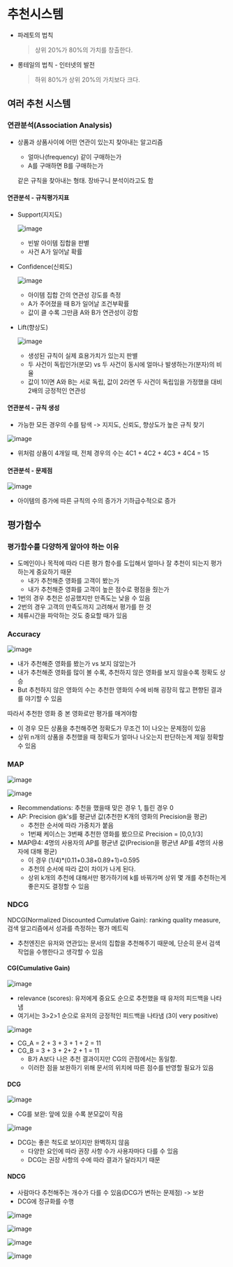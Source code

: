 # 추천시스템

- 파레토의 법칙

  > 상위 20%가 80%의 가치를 창출한다.

- 롱테일의 법칙 - 인터넷의 발전

  > 하위 80%가 상위 20%의 가치보다 크다.

## 여러 추천 시스템

### 연관분석(Association Analysis)

- 상품과 상품사이에 어떤 연관이 있는지 찾아내는 알고리즘

  - 얼마나(frequency) 같이  구매하는가
  - A를 구매하면 B를 구매하는가

  같은 규칙을 찾아내는 형태. 장바구니 분석이라고도 함

#### 연관분석 - 규칙평가지표

- Support(지지도)

  ![image](https://user-images.githubusercontent.com/68543150/115555788-e3a1a280-a2ea-11eb-8754-90b79ad58db6.png)

  - 빈발 아이템 집합을 판별
  - 사건 A가 일어날 확률

  

- Confidence(신뢰도)

  ![image](https://user-images.githubusercontent.com/68543150/115555911-0633bb80-a2eb-11eb-945a-4ea5b53b78e2.png)

  - 아이템 집합 간의 연관성 강도를 측정
  - A가 주어졌을 때 B가 일어날 조건부확률
  - 값이 클 수록 그만큼 A와 B가 연관성이 강함

  

- Lift(향상도)

  ![image](https://user-images.githubusercontent.com/68543150/115555868-f87e3600-a2ea-11eb-9fcb-3c58f3b91c4c.png)

  - 생성된 규칙이 실제 효용가치가 있는지 판별
  - 두 사건이 독립인가(분모) vs 두 사건이 동시에 얼마나 발생하는가(분자)의 비율
  - 값이 1이면 A와 B는 서로 독립, 값이 2라면 두 사건이 독립임을 가정했을 대비 2배의 긍정적인 연관성

#### 연관분석 - 규칙 생성

- 가능한 모든 경우의 수를 탐색 -> 지지도, 신뢰도, 향상도가 높은 규칙 찾기

![image](https://user-images.githubusercontent.com/68543150/115557489-b6ee8a80-a2ec-11eb-9050-663d49de7a81.png)

- 위처럼 상품이 4개일 때, 전체 경우의 수는 4C1 + 4C2 + 4C3 + 4C4 = 15

#### 연관분석 - 문제점

![image](https://user-images.githubusercontent.com/68543150/115557722-f61cdb80-a2ec-11eb-993f-93ad5b05acda.png)

- 아이템의 증가에 따른 규칙의 수의 증가가 기하급수적으로 증가

  

## 평가함수

### 평가함수를 다양하게 알아야 하는 이유

- 도메인이나 목적에 따라 다른 평가 함수를 도입해서 얼마나 잘 추천이 되는지 평가하는게 중요하기 때문
  - 내가 추천해준 영화를 고객이 봤는가
  - 내가 추천해준 영화를 고객이 높은 점수로 평점을 줬는가
- 1번의 경우 추천은 성공했지만 만족도는 낮을 수 있음
- 2번의 경우 고객의 만족도까지 고려해서 평가를 한 것
- 체류시간을 파악하는 것도 중요할 때가 있음

### Accuracy

![image](https://user-images.githubusercontent.com/68543150/118085102-c5682780-b3fc-11eb-9b41-6cd7064e9309.png)

- 내가 추천해준 영화를 봤는가 vs 보지 않았는가
- 내가 추천해준 영화를 많이 볼 수록, 추천하지 않은 영화를 보지 않을수록 정확도 상승
- But 추천하지 않은 영화의 수는 추천한 영화의 수에 비해 굉장히 많고 편향된 결과를 야기할 수 있음

따라서 추천한 영화 중 본 영화로만 평가를 매겨야함

- 이 경우 모든 상품을 추천해주면 정확도가 무조건 1이 나오는 문제점이 있음
- 상위 n개의 상품을 추천했을 때 정확도가 얼마나 나오는지 판단하는게 제일 정확할 수 있음

### MAP

![image](https://user-images.githubusercontent.com/68543150/118085656-b59d1300-b3fd-11eb-8209-8d4fd4a6abd0.png)

![image](https://user-images.githubusercontent.com/68543150/118085696-c483c580-b3fd-11eb-8548-2534f8252a76.png)

- Recommendations: 추천을 했을때 맞은 경우 1, 틀린 경우 0
- AP: Precision @k's를 평균낸 값(추천한 K개의 영화의 Precision을 평균)
  - 추천한 순서에 따라 가중치가 붙음
  - 1번째 케이스는 3번째 추천한 영화를 봤으므로 Precision = [0,0,1/3]
- MAP@4: 4명의 사용자의 AP를 평균낸 값(Precision을 평균낸 AP를 4명의 사용자에 대해 평균)
  - 이 경우 (1/4)*(0.11+0.38+0.89+1)=0.595
  - 추천의 순서에 따라 값이 차이가 나게 된다.
  - 상위 k개의 추천에 대해서만 평가하기에 k를 바꿔가며 상위 몇 개를 추천하는게 좋은지도 결정할 수 있음

### NDCG

NDCG(Normalized Discounted Cumulative Gain): ranking quality measure, 검색 알고리즘에서 성과를 측정하는 평가 메트릭

- 추천엔진은 유저와 연관있는 문서의 집합을 추천해주기 때문에, 단순히 문서 검색 작업을 수행한다고 생각할 수 있음

#### CG(Cumulative Gain)

![image](https://user-images.githubusercontent.com/68543150/118086727-5dffa700-b3ff-11eb-8ae6-3d87ba69e71e.png)

- relevance (scores): 유저에게 중요도 순으로 추천했을 때 유저의 피드백을 나타냄
- 여기서는 3>2>1 순으로 유저의 긍정적인 피드백을 나타냄 (3이 very positive) 

![image](https://user-images.githubusercontent.com/68543150/118087016-d6666800-b3ff-11eb-9a52-9cc509b295ae.png)

- CG_A = 2 + 3 + 3 + 1 + 2 = 11
- CG_B = 3 + 3 + 2+ 2 + 1 = 11
  - B가 A보다 나은 추천 결과이지만 CG의 관점에서는 동일함.
  - 이러한 점을 보완하기 위해 문서의 위치에 따른 점수를 반영할 필요가 있음

#### DCG

![image](https://user-images.githubusercontent.com/68543150/118087279-470d8480-b400-11eb-8986-8c21b87134d3.png)

- CG를 보완: 앞에 있을 수록 분모값이 작음

![image](https://user-images.githubusercontent.com/68543150/118087339-5e4c7200-b400-11eb-8cdf-7562c4f0f524.png)

- DCG는 좋은 척도로 보이지만 완벽하지 않음
  - 다양한 요인에 따라 권장 사항 수가 사용자마다 다를 수 있음
  - DCG는 권장 사항의 수에 따라 결과가 달라지기 때문

#### NDCG

- 사람마다 추천해주는 개수가 다를 수 있음(DCG가 변하는 문제점) -> 보완
- DCG에 정규화를 수행

![image](https://user-images.githubusercontent.com/68543150/118087720-f9dde280-b400-11eb-9b1e-bc2b38f1ecf4.png)

![image](https://user-images.githubusercontent.com/68543150/118087736-006c5a00-b401-11eb-83dd-a77056fc8bac.png)

![image](https://user-images.githubusercontent.com/68543150/118087785-111cd000-b401-11eb-9842-e1f3b9170e79.png)

![image](https://user-images.githubusercontent.com/68543150/118087818-19750b00-b401-11eb-9f11-6385ff0b4fda.png)

